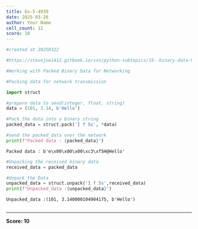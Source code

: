 ```yaml
---
title: Ex-5-4939
date: 2025-03-26
author: Your Name
cell_count: 11
score: 10
---
```


```python
#created at 20250322
```


```python
#https://stevejoe1412.gitbook.io/ssn/python-subtopics/19.-binary-data-handling
```


```python
#Working with Packed Binary Data for Networking 
```


```python
#Packing data for network transmission
```


```python
import struct
```


```python
#prepare data to send(integer, float, string)
data = (101, 3.14, b'Hello')
```


```python
#Pack the data into a binary string 
packed_data = struct.pack('I f 5s', *data)
```


```python
#send the packed_data over the network
print(f"Packed data : {packed_data}")
```

    Packed data : b'e\x00\x00\x00\xc3\xf5H@Hello'



```python
#Unpacking the received binary data 
received_data = packed_data
```


```python
#Unpack the Data
unpacked_data = struct.unpack('I f 5s',received_data)
print(f"Unpacked_data :{unpacked_data}")
```

    Unpacked_data :(101, 3.140000104904175, b'Hello')



```python

```


---
**Score: 10**